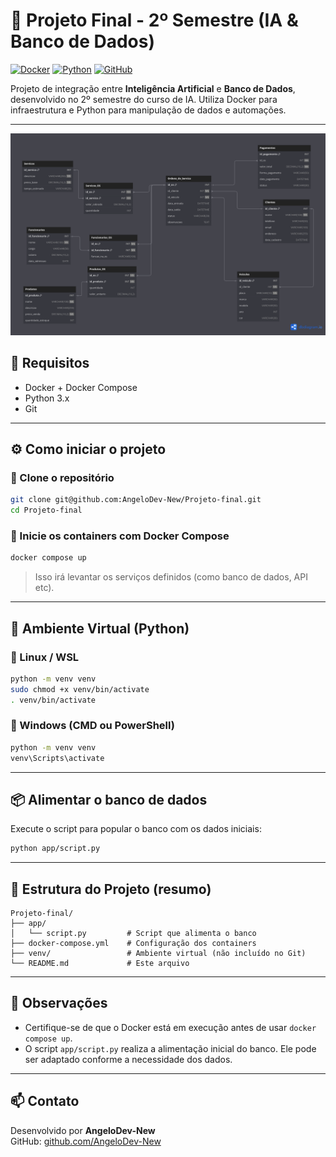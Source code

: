 # 🚀 Projeto Final - 2º Semestre (IA & Banco de Dados)

[![Docker](https://img.shields.io/badge/Containerized-Docker-blue?logo=docker)](https://www.docker.com/)
[![Python](https://img.shields.io/badge/Python-3.x-yellow?logo=python)](https://www.python.org/)
[![GitHub](https://img.shields.io/badge/GitHub-Repo-black?logo=github)](https://github.com/AngeloDev-New/Projeto-final)

Projeto de integração entre **Inteligência Artificial** e **Banco de Dados**, desenvolvido no 2º semestre do curso de IA. Utiliza Docker para infraestrutura e Python para manipulação de dados e automações.

---
![DER](DER_mecanica.png)

## 🧰 Requisitos

- Docker + Docker Compose
- Python 3.x
- Git

---

## ⚙️ Como iniciar o projeto

### 🔁 Clone o repositório

```bash
git clone git@github.com:AngeloDev-New/Projeto-final.git
cd Projeto-final
```

### 🐳 Inicie os containers com Docker Compose

```bash
docker compose up
```

> Isso irá levantar os serviços definidos (como banco de dados, API etc).

---

## 🐍 Ambiente Virtual (Python)

### 📌 Linux / WSL

```bash
python -m venv venv
sudo chmod +x venv/bin/activate
. venv/bin/activate
```

### 📌 Windows (CMD ou PowerShell)

```cmd
python -m venv venv
venv\Scripts\activate
```

---

## 📦 Alimentar o banco de dados

Execute o script para popular o banco com os dados iniciais:

```bash
python app/script.py
```

---

## 📁 Estrutura do Projeto (resumo)

```
Projeto-final/
├── app/
│   └── script.py         # Script que alimenta o banco
├── docker-compose.yml    # Configuração dos containers
├── venv/                 # Ambiente virtual (não incluído no Git)
└── README.md             # Este arquivo
```

---

## 📌 Observações

- Certifique-se de que o Docker está em execução antes de usar `docker compose up`.
- O script `app/script.py` realiza a alimentação inicial do banco. Ele pode ser adaptado conforme a necessidade dos dados.

---

## 📫 Contato

Desenvolvido por **AngeloDev-New**  
GitHub: [github.com/AngeloDev-New](https://github.com/AngeloDev-New)